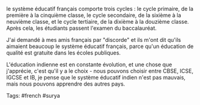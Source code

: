 le système éducatif français comporte trois cycles : le cycle primaire, de la première à la cinquième classe, le cycle secondaire, de la sixième à la neuvième classe, et le cycle tertiaire, de la dixième à la douzième classe. Après cela, les étudiants passent l'examen du baccalauréat.

J'ai demandé à mes amis français par "discorde" et ils m'ont dit qu'ils aimaient beaucoup le système éducatif français, parce qu'un éducation de qualité est gratuite dans les écoles publiques.

L'éducation indienne est en constante évolution, et une chose que j'apprécie, c'est qu'il y a le choix - nous pouvons choisir entre CBSE, ICSE, IGCSE et IB, je pense que le système éducatif indien n'est pas mauvais, mais nous pouvons apprendre des autres pays.

Tags: #french #surya